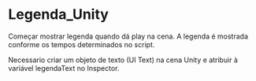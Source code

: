 # Legenda_Unity
Começar mostrar legenda quando dá play na cena. A legenda é mostrada conforme os tempos determinados no script.

Necessario criar um objeto de texto (UI Text) na cena Unity e atribuir à variável legendaText no Inspector.
